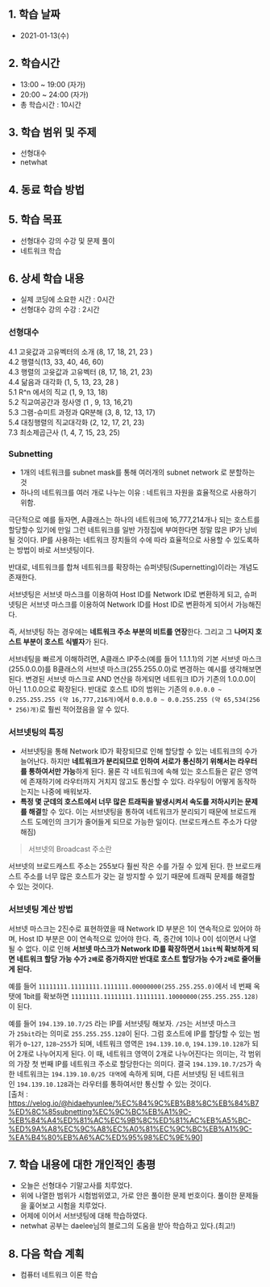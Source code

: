 ## 1. 학습 날짜
+ 2021-01-13(수)

## 2. 학습시간
+ 13:00 ~ 19:00 (자가)   
+ 20:00 ~ 24:00 (자가)
+ 총 학습시간 : 10시간

## 3. 학습 범위 및 주제
+ 선형대수
+ netwhat

## 4. 동료 학습 방법


## 5. 학습 목표
+ 선형대수 강의 수강 및 문제 풀이
+ 네트워크 학습

## 6. 상세 학습 내용
+ 실제 코딩에 소요한 시간 : 0시간    
+ 선형대수 강의 수강 :  2시간 
    
### 선형대수
4.1 고윳값과 고유벡터의 소개 (8, 17, 18, 21, 23 )    
4.2 행렬식(13, 33, 40, 46, 60)   
4.3 행렬의 고윳값과 고유벡터 (8, 17, 18, 21, 23)    
4.4 닮음과 대각화 (1, 5, 13, 23, 28 )   
5.1 R^n 에서의 직교 (1, 9, 13, 18)    
5.2 직교여공간과 정사영 (1 , 9, 13, 16,21)   
5.3 그램-슈미트 과정과 QR분해 (3, 8, 12, 13, 17)   
5.4 대칭행렬의 직교대각화 (2, 12, 17, 21, 23)   
7.3 최소제곱근사 (1, 4, 7, 15, 23, 25)   

### Subnetting

- 1개의 네트워크를 subnet mask를 통해 여러개의 subnet network 로 분할하는 것
- 하나의 네트워크를 여러 개로 나누는 이유 : 네트워크 자원을 효율적으로 사용하기 위함.

 극단적으로 예를 들자면, A클래스는 하나의 네트워크에 16,777,214개나 되는 호스트를 할당할수 있기에 만일 그런 네트워크를 일반 가정집에 부여한다면 정말 많은 IP가 낭비될 것이다. IP를 사용하는 네트워크 장치들의 수에 따라 효율적으로 사용할 수 있도록하는 방법이 바로 서브넷팅이다.

반대로, 네트워크를 합쳐 네트워크를 확장하는 슈퍼넷팅(Supernetting)이라는 개념도 존재한다. 

서브넷팅은 서브넷 마스크를 이용하여 Host ID를 Network ID로 변환하게 되고, 슈퍼넷팅은 서브넷 마스크를 이용하여 Network ID를 Host ID로 변환하게 되어서 가능해진다. 

즉, 서브넷팅 하는 경우에는 **네트워크 주소 부분의 비트를 연장**한다. 그리고 그 **나머지 호스트 부분이 호스트 식별자**가 된다.

서브네팅을 빠르게 이해하려면, A클래스 IP주소(예를 들어 1.1.1.1)의 기본 서브넷 마스크(255.0.0.0)를 B클래스의 서브넷 마스크(255.255.0.0)로 변경하는 예시를 생각해보면 된다. 변경된 서브넷 마스크로 AND 연산을 하게되면 네트워크 ID가 기존의 1.0.0.0이 아닌 1.1.0.0으로 확장된다. 반대로 호스트 ID의 범위는 기존의 `0.0.0.0 ~ 0.255.255.255 (약 16,777,216개)`에서 `0.0.0.0 ~ 0.0.255.255 (약 65,534(256 * 256)개)`로 훨씬 적어졌음을 알 수 있다.

### 서브넷팅의 특징

- 서브넷팅을 통해 Network ID가 확장되므로 인해 할당할 수 있는 네트워크의 수가 늘어난다. 하지만 **네트워크가 분리되므로 인하여 서로가 통신하기 위해서는 라우터를 통하여서만 가능**하게 된다. 물론 각 네트워크에 속해 있는 호스트들은 같은 영역에 존재하기에 라우터까지 거치지 않고도 통신할 수 있다. 라우팅이 어떻게 동작하는지는 나중에 배워보자.
- **특정 몇 군데의 호스트에서 너무 많은 트래픽을 발생시켜서 속도를 저하시키는 문제를 해결**할 수 있다. 이는 서브넷팅을 통하여 네트워크가 분리되기 때문에 브로드캐스트 도메인의 크기가 줄어들게 되므로 가능한 일이다. (브로드캐스트 주소가 다양해짐)

> 서브넷의 Broadcast 주소란

서브넷의 브로드캐스트 주소는 255보다 훨씬 작은 수를 가질 수 있게 된다. 한 브로드캐스트 주소를 너무 많은 호스트가 갖는 걸 방지할 수 있기 때문에 트래픽 문제를 해결할 수 있는 것이다.

### 서브넷팅 계산 방법

서브넷 마스크는 2진수로 표현하였을 때 Network ID 부분은 1이 연속적으로 있어야 하며, Host ID 부분은 0이 연속적으로 있어야 한다. 즉, 중간에 1이나 0이 섞이면서 나열될 수 없다. 이로 인해 **서브넷 마스크가 Network ID를 확장하면서 `1bit`씩 확보하게 되면 네트워크 할당 가능 수가 `2배`로 증가하지만 반대로 호스트 할당가능 수가 `2배`로 줄어들게 된다.**

예를 들어 `11111111.11111111.1111111.00000000(255.255.255.0)`에서 네 번째 옥탯에 1bit를 확보하면 `11111111.11111111.11111111.10000000(255.255.255.128)`이 된다.

예를 들어 `194.139.10.7/25` 라는 IP를 서브넷팅 해보자. `/25`는 서브넷 마스크가 `25bit`라는 의미로 `255.255.255.128`이 된다. 그럼 호스트에 IP를 할당할 수 있는 범위가 `0~127`, `128~255`가 되며, 네트워크 영역은 `194.139.10.0`, `194.139.10.128`가 되어 2개로 나누어지게 된다. 이 때, 네트워크 영역이 2개로 나누어진다는 의미는, 각 범위의 가장 첫 번째 IP를 네트워크 주소로 할당한다는 의미다. 결국 `194.139.10.7/25`가 속한 네트워크는 `194.139.10.0/25 대역`에 속하게 되며, 다른 서브넷팅 된 네트워크인 `194.139.10.128`과는 라우터를 통하여서만 통신할 수 있는 것이다.   
[출처 : https://velog.io/@hidaehyunlee/%EC%84%9C%EB%B8%8C%EB%84%B7%ED%8C%85subnetting%EC%9C%BC%EB%A1%9C-%EB%84%A4%ED%81%AC%EC%9B%8C%ED%81%AC%EB%A5%BC-%ED%9A%A8%EC%9C%A8%EC%A0%81%EC%9C%BC%EB%A1%9C-%EA%B4%80%EB%A6%AC%ED%95%98%EC%9E%90]

## 7. 학습 내용에 대한 개인적인 총평
+ 오늘은 선형대수 기말고사를 치루었다.
+ 위에 나열한 범위가 시험범위였고, 가로 안은 풀이한 문제 번호이다. 풀이한 문제들을 훑어보고 시험을 치루었다.
+ 어제에 이어서 서브넷팅에 대해 학습하였다.
+ netwhat 공부는 daelee님의 블로그의 도움을 받아 학습하고 있다.(최고!)


## 8. 다음 학습 계획
+ 컴퓨터 네트워크 이론 학습